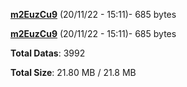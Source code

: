 [**m2EuzCu9**](/data/m2EuzCu9.txt) (20/11/22 - 15:11)- 685 bytes

[**m2EuzCu9**](/data/m2EuzCu9.txt) (20/11/22 - 15:11)- 685 bytes

**Total Datas**: 3992

**Total Size**: 21.80 MB / 21.8 MB